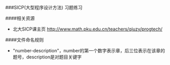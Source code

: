 ###SICP(大型程序设计方法) 习题练习

####相关资源
 * 北大SICP课主页 http://www.math.pku.edu.cn/teachers/qiuzy/progtech/

####文件命名规则
 * "number-description"，number的第一个数字表示章，后三位表示在该章的题号，description是对题目关键字
